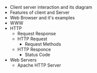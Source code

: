 - Client server interaction and its diagram
- Features of client and Server
- Web Browser and it's examples
- WWW
- HTTP
    - Request Response
    - HTTP Request
        - Request Methods
    - HTTP Responce
        - Status Code
- Web Servers    
    - Apache HTTP Server    